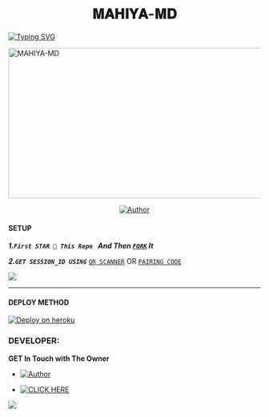 

<h1 align="center"> 𝐌𝐀𝐇𝐈𝐘𝐀-𝐌𝐃  </h1>
<p align="center">  

 
<a href="https://git.io/typing-svg"><img src="https://readme-typing-svg.demolab.com?font=Black+Ops+One&size=50&pause=1000&color=1BAFBAFF&center=true&width=910&height=100&lines=WELCOME TO +MAHIYA-MD;MULTI+DEVICE+WHATSAPP+BOT;CREATED+BY+MAHIYA+BOY" alt="Typing SVG" /></a>
  </p>
     
 <img alt="MAHIYA-MD" width="700" height="300" src="https://telegra.ph/file/fe050337ca308d395301f.jpg">
                                      



<p align="center">
 <p align="center">
<p align="center">
<a href="https://github.com/newtonwwp/MAHIYA-MD"><img title="Author" src="https://img.shields.io/badge/MAHIYA-MD-black?style=for-the-badge&logo=github"></a>

  

#### SETUP 

***1.`First STAR 🌟 This Repo ` And Then [`FORK`](https://github.com/newtonwwmp/Queen_Amanda/fork) It***

***2.`GET SESSION_ID USING`***
[`QR SCANNER`](https://mahiya-md-sesion-genarate-a765fb44257a.herokuapp.com/qr) OR [`PAIRING CODE`](https://mahiya-md-sesion-genarate-a765fb44257a.herokuapp.com/pair)
 
<a><img src='https://i.imgur.com/LyHic3i.gif'/></a>

***

#### DEPLOY METHOD 

[![Deploy on heroku](https://www.herokucdn.com/deploy/button.svg)](https://dashboard.heroku.com/new?template=https://github.com/newtonwwmp/MAHIYA-MD/)


### DEVELOPER:
**GET In Touch with The Owner**
- <a href="https://te.me/94715450089" ><img title="Author" src="https://img.shields.io/badge/ON TELEGRAM-black?style=for-the-badge&logo=TELEGRAM"></a>
  
- <a href="https://wa.me/94715450089" target="_blank">
    <img alt="CLICK HERE" src="https://img.shields.io/badge/ On WhatsApp  -25D366?style=for-the-badge&logo=whatsapp&logoColor=white" />
  </a>
<a><img src='https://i.imgur.com/LyHic3i.gif'/></a>
